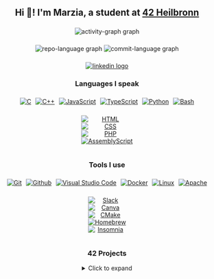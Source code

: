 <h2 align="center">
  Hi 👋! I'm Marzia, a student at <a href="https://www.42heilbronn.de/en/" target="_blank">42 Heilbronn</a>
</h2>

###

<div align="center">
  <img src="https://github-readme-activity-graph.vercel.app/graph?username=blueyaGIT&area=true&radius=10&hide_border=false&theme=nightowl" height="206"
    alt="activity-graph graph"  />
</div>

###

<div align="center">
  <img src="http://github-profile-summary-cards.vercel.app/api/cards/repos-per-language?username=blueyaGIT&theme=ocean_dark" height="150"
    alt="repo-language graph" />
  <img src="http://github-profile-summary-cards.vercel.app/api/cards/most-commit-language?username=blueyaGIT&theme=ocean_dark" height="150"
    alt="commit-language graph" />
</div>

###

<div align="center">
  <a href="https://www.linkedin.com/in/blueya/" target="_blank">
    <img src="https://img.shields.io/static/v1?message=LinkedIn&logo=linkedin&label=&color=0077B5&logoColor=white&labelColor=&style=for-the-badge" height="35" alt="linkedin logo"  />
  </a>
</div>

###

<h3 align="center">Languages I speak</h3>

###
<div align="center" style="display: flex; flex-wrap: wrap; justify-content: center; gap: 10px;">
  <a href="#"><img src="https://img.shields.io/badge/C-00599C?logo=c&logoColor=white" alt="C" style="flex: 0 0 calc(20% - 10px); display: block;" /></a>
  <a href="#"><img src="https://img.shields.io/badge/-C++-blue?logo=cplusplus" alt="C++" style="flex: 0 0 calc(20% - 10px); display: block;" /></a>
  <a href="#"><img src="https://img.shields.io/badge/JavaScript-F7DF1E?logo=javascript&logoColor=000" alt="JavaScript" style="flex: 0 0 calc(20% - 10px); display: block;" /></a>
  <a href="#"><img src="https://img.shields.io/badge/TypeScript-3178C6?logo=typescript&logoColor=fff" alt="TypeScript" style="flex: 0 0 calc(20% - 10px); display: block;" /></a>
  <a href="#"><img src="https://img.shields.io/badge/Python-3776AB?logo=python&logoColor=fff" alt="Python" style="flex: 0 0 calc(20% - 10px); display: block;" /></a>
  <a href="#"><img src="https://img.shields.io/badge/Bash-4EAA25?logo=gnubash&logoColor=fff" alt="Bash" style="flex: 0 0 calc(20% - 10px); display: block;" /></a>
  
  <a href="#"><img src="https://img.shields.io/badge/HTML-%23E34F26.svg?logo=html5&logoColor=white" alt="HTML" style="flex: 0 0 calc(20% - 10px); display: block;" /></a> 
  <a href="#"><img src="https://img.shields.io/badge/CSS-1572B6?logo=css3&logoColor=fff" alt="CSS" style="flex: 0 0 calc(20% - 10px); display: block;" /></a>
  <a href="#"><img src="https://img.shields.io/badge/php-777BB4?logo=php&logoColor=fff" alt="PHP" style="flex: 0 0 calc(20% - 10px); display: block;" /></a>
  <a href="#"><img src="https://img.shields.io/badge/Assembly-007ACC?logo=assemblyscript&logoColor=white" alt="AssemblyScript" style="flex: 0 0 calc(20% - 10px); display: block;" /></a>
</div>


###

<h3 align="center">Tools I use</h3>

###

<div align="center" style="display: flex; flex-wrap: wrap; justify-content: center; gap: 10px;">
  <a href="#"><img src="https://img.shields.io/badge/Git-F05032?logo=git&logoColor=fff" alt="Git" style="flex: 0 0 calc(20% - 10px); display: block;" /></a>
  <a href="#"><img src="https://img.shields.io/badge/Github-181717?logo=github&logoColor=fff" alt="Github" style="flex: 0 0 calc(20% - 10px); display: block;" /></a>
  <a href="#"><img src="https://img.shields.io/badge/Visual%20Studio%20Code-0078D4?logo=vscodium&logoColor=white" alt="Visual Studio Code" style="flex: 0 0 calc(20% - 10px); display: block;" /></a>
  <a href="#"><img src="https://img.shields.io/badge/Docker-2496ED?logo=docker&logoColor=white" alt="Docker" style="flex: 0 0 calc(20% - 10px); display: block;" /></a>
  <a href="#"><img src="https://img.shields.io/badge/Linux-FCC624?logo=linux&logoColor=white" alt="Linux" style="flex: 0 0 calc(20% - 10px); display: block;" /></a>
  <a href="#"><img src="https://img.shields.io/badge/Apache-D22128?logo=apache&logoColor=white" alt="Apache" style="flex: 0 0 calc(20% - 10px); display: block;" /></a>
  
  <a href="#"><img src="https://img.shields.io/badge/Slack-4A154B?logo=slack&logoColor=white" alt="Slack" style="flex: 0 0 calc(20% - 10px); display: block;" /></a>
  <a href="#"><img src="https://img.shields.io/badge/Canva-%2300C4CC.svg?&logo=Canva&logoColor=white" alt="Canva" style="flex: 0 0 calc(20% - 10px); display: block;" /></a>
  <a href="#"><img src="https://img.shields.io/badge/CMake-064F8C?logo=cmake&logoColor=white" alt="CMake" style="flex: 0 0 calc(20% - 10px); display: block;" /></a>
  <a href="#"><img src="https://img.shields.io/badge/Homebrew-FBB040?logo=homebrew&logoColor=white" alt="Homebrew" style="flex: 0 0 calc(20% - 10px); display: block;" /></a>
  <a href="#"><img src="https://img.shields.io/badge/Insomnia-4000BF?logo=insomnia&logoColor=white" alt="Insomnia" style="flex: 0 0 calc(20% - 10px); display: block;" /></a>
</div>


###

<h3 align="center">42 Projects</h3>

<details align="center">
<summary>Click to expand</summary>

| Project                                                                                                                                                                             | Description                                                                                                                                                                                                           | Core Grade      | Bonus Grade    |
| ----------------------------------------------------------------------------------------------------------------------------------------------------------------------------------- | --------------------------------------------------------------------------------------------------------------------------------------------------------------------------------------------------------------------- | --------------- | -------------- |
| <img src="https://github.com/blueyaGIT/blueyaGIT/blob/8c87b7d8844ae2722bd17ac47e8c1a7dd95a2475/42_badges/libftm.png" alt="libft" width="50">        | Recreation of standard C Libraries to use in Future projects.                                                                                                                        | 100 /<br>100 ✅ | 25 /<br> 25 💫 |
| <a href="https://github.com/blueyaGIT/get_next_line"><img src="https://github.com/blueyaGIT/blueyaGIT/blob/8c87b7d8844ae2722bd17ac47e8c1a7dd95a2475/42_badges/get_next_linee.png" alt="get_next_line" width="50"></a> | Function that returns a text line by line from a file descriptor to teach about static variables.                                                                                                                     | 100 /<br>100 ✅ | 25 /<br> 25 💫 |
| <a href="https://github.com/blueyaGIT/printf"><img src="https://github.com/blueyaGIT/blueyaGIT/blob/8c87b7d8844ae2722bd17ac47e8c1a7dd95a2475/42_badges/ft_printfn.png" alt="ft_printf" width="50"></a>             | Recoding of the C printf function.                                                                                                                           | 100 /<br>100 ✅ | 02 /<br> 25 💫 |
| <img src="https://github.com/blueyaGIT/blueyaGIT/blob/8c87b7d8844ae2722bd17ac47e8c1a7dd95a2475/42_badges/born2beroote.png" alt="born2beRoot" width="50">                                                 | Introduction to system admin using Debian & VirtualBox.                                                                                                                                                               | 100 /<br>100 ✅ | 00 /<br> 25 💫 |
| <a href="https://github.com/blueyaGIT/minitalk"><img src="https://github.com/blueyaGIT/blueyaGIT/blob/8c87b7d8844ae2722bd17ac47e8c1a7dd95a2475/42_badges/minitalke.png" width="50"></a>                                                      | Introduction Project to UNIX signals.                                                                                                                                                                                 | 100 /<br>100 ✅ | 25 /<br> 25💫  |
| <a href="https://github.com/blueyaGIT/so_long"><img src="https://github.com/blueyaGIT/blueyaGIT/blob/8c87b7d8844ae2722bd17ac47e8c1a7dd95a2475/42_badges/so_longn.png" width="50"></a>                                                 | Creating a small 2D game with MLX42                                                                               | 100 /<br>100 ✅ | 00 /<br> 25💫  |

| <a href="https://github.com/blueyaGIT/push_swap"><img src="https://github.com/blueyaGIT/blueyaGIT/blob/8c87b7d8844ae2722bd17ac47e8c1a7dd95a2475/42_badges/push_swapn.png" width="50"></a>                                                 | Using a limited moveset find the best way to sort two stacks.                                                                               | ?? /<br>100 🛠️ | ?? /<br> 25💫  |

</details>

###
